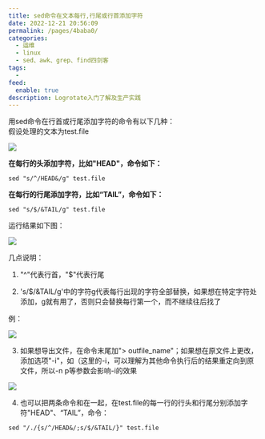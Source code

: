 ```yaml
---
title: sed命令在文本每行,行尾或行首添加字符
date: 2022-12-21 20:56:09
permalink: /pages/4baba0/
categories:
  - 运维
  - linux
  - sed、awk、grep、find四剑客
tags:
  - 
feed:
  enable: true
description: Logrotate入门了解及生产实践
---
```


用sed命令在行首或行尾添加字符的命令有以下几种：  
假设处理的文本为test.file

![](https://imgconvert.csdnimg.cn/aHR0cHM6Ly9waWMwMDIuY25ibG9ncy5jb20vaW1hZ2VzLzIwMTEvMzIyODMzLzIwMTEwODE5MDk0NDQwMTMucG5n?x-oss-process=image/format,png)

**在每行的头添加字符，比如"HEAD"，命令如下：**

```shell
sed "s/^/HEAD&/g" test.file
```

**在每行的行尾添加字符，比如“TAIL”，命令如下：**

```shell
sed "s/$/&TAIL/g" test.file
```

运行结果如下图：

![](https://imgconvert.csdnimg.cn/aHR0cHM6Ly9waWMwMDIuY25ibG9ncy5jb20vaW1hZ2VzLzIwMTEvMzIyODMzLzIwMTEwODE5MDk0NzIxNjEucG5n?x-oss-process=image/format,png)

几点说明：  

1. "^"代表行首，"$"代表行尾

2. 's/$/&TAIL/g'中的字符g代表每行出现的字符全部替换，如果想在特定字符处添加，g就有用了，否则只会替换每行第一个，而不继续往后找了

例：

![](https://imgconvert.csdnimg.cn/aHR0cHM6Ly9waWMwMDIuY25ibG9ncy5jb20vaW1hZ2VzLzIwMTEvMzIyODMzLzIwMTEwODE5MDk1MjQ5NzMucG5n?x-oss-process=image/format,png)

3. 如果想导出文件，在命令末尾加"> outfile_name"；如果想在原文件上更改，添加选项"-i"，如（这里的-i，可以理解为其他命令执行后的结果重定向到原文件，所以-n p等参数会影响-i的效果

![](https://imgconvert.csdnimg.cn/aHR0cHM6Ly9waWMwMDIuY25ibG9ncy5jb20vaW1hZ2VzLzIwMTEvMzIyODMzLzIwMTEwODE5MDk1NjM0NTEucG5n?x-oss-process=image/format,png)

4. 也可以把两条命令和在一起，在test.file的每一行的行头和行尾分别添加字符"HEAD"、“TAIL”，命令：

```shell
sed "/./{s/^/HEAD&/;s/$/&TAIL/}" test.file
```
